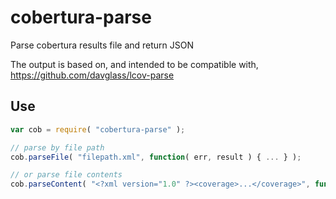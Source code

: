 # cobertura-parse

Parse cobertura results file and return JSON

The output is based on, and intended to be compatible with, https://github.com/davglass/lcov-parse

## Use

```js
var cob = require( "cobertura-parse" );

// parse by file path
cob.parseFile( "filepath.xml", function( err, result ) { ... } );

// or parse file contents
cob.parseContent( "<?xml version="1.0" ?><coverage>...</coverage>", function( err, result ) { ... } );
```